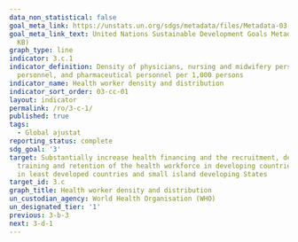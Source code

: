 ```yaml
---
data_non_statistical: false
goal_meta_link: https://unstats.un.org/sdgs/metadata/files/Metadata-03-0C-01.pdf
goal_meta_link_text: United Nations Sustainable Development Goals Metadata (PDF 207
  KB)
graph_type: line
indicator: 3.c.1
indicator_definition: Density of physicians, nursing and midwifery personnel, dentistry
  personnel, and pharmaceutical personnel per 1,000 persons
indicator_name: Health worker density and distribution
indicator_sort_order: 03-cc-01
layout: indicator
permalink: /ro/3-c-1/
published: true
tags:
  - Global ajustat
reporting_status: complete
sdg_goal: '3'
target: Substantially increase health financing and the recruitment, development,
  training and retention of the health workforce in developing countries, especially
  in least developed countries and small island developing States
target_id: 3.c
graph_title: Health worker density and distribution
un_custodian_agency: World Health Organisation (WHO)
un_designated_tier: '1'
previous: 3-b-3
next: 3-d-1
---
```

